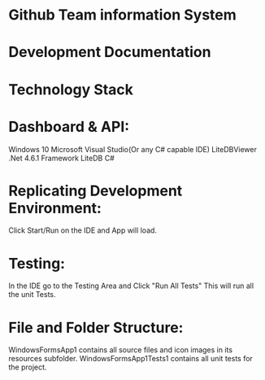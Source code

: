 # Github Team information System

# Development Documentation

# Technology Stack

# Dashboard & API:

Windows 10
Microsoft Visual Studio(Or any C# capable IDE)
LiteDBViewer
.Net 4.6.1 Framework
LiteDB
C#


# Replicating Development Environment:

Click Start/Run on the IDE and App will load.

# Testing:

In the IDE go to the Testing Area and Click "Run All Tests"
This will run all the unit Tests.

# File and Folder Structure:

 

WindowsFormsApp1 contains all source files and icon images in its resources subfolder.
WindowsFormsApp1Tests1 contains all unit tests for the project.